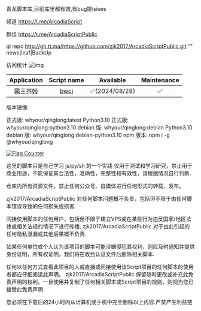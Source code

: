 青龙脚本库,目前库里都有效,有bug提isiues

频道
https://t.me/ArcadiaScript

群组
https://t.me/ArcadiaScriptPublic

ql repo http://gh.tt.ma/https://github.com/zjk2017/ArcadiaScriptPublic.git "" news|leaf|BackUp



访问统计
![img](https://profile-counter.glitch.me/zjk2017/count.svg)

|   Application   |                                      Script name                                       |   Available   | Maintenance |
|:---------------:|:--------------------------------------------------------------------------------------:|:-------------:|:-----------:|
| 霸王茶姬 | [bwcj](https://github.com/zjk2017/ArcadiaScriptPublic/blob/main/bwcj.py) | ✅(2024/08/28) | ✅️ |

版本镜像:

正式版: whyour/qinglong:latest
Python3.10 正式版: whyour/qinglong:python3.10
debian 版: whyour/qinglong:debian
Python3.10 debian 版: whyour/qinglong:debian-python3.10
npm 版本: npm i -g @whyour/qinglong


<a href="https://info.flagcounter.com/ZNjl"><img src="https://s11.flagcounter.com/map/ZNjl/size_m/txt_000000/border_CCCCCC/pageviews_1/viewers_3/flags_0/" alt="Flag Counter" border="0"></a>

这里的脚本只是自己学习 js/py/sh 的一个实践 仅用于测试和学习研究，禁止用于商业用途，不能保证其合法性，准确性，完整性和有效性，请根据情况自行判断.

仓库内所有资源文件，禁止任何公众号、自媒体进行任何形式的转载、发布。

zjk2017/ArcadiaScriptPublic 对任何脚本问题概不负责，包括但不限于由任何脚本错误导致的任何损失或损害.

间接使用脚本的任何用户，包括但不限于建立VPS或在某些行为违反国家/地区法律或相关法规的情况下进行传播, zjk2017/ArcadiaScriptPublic 对于由此引起的任何隐私泄漏或其他后果概不负责.

如果任何单位或个人认为该项目的脚本可能涉嫌侵犯其权利，则应及时通知并提供身份证明，所有权证明，我们将在收到认证文件后删除相关脚本.

任何以任何方式查看此项目的人或直接或间接使用该Script项目的任何脚本的使用者都应仔细阅读此声明。 zjk2017/ArcadiaScriptPublic 保留随时更改或补充此免责声明的权利。一旦使用并复制了任何相关脚本或Script项目的规则，则视为您已接受此免责声明.

您必须在下载后的24小时内从计算机或手机中完全删除以上内容.严禁产生利益链
